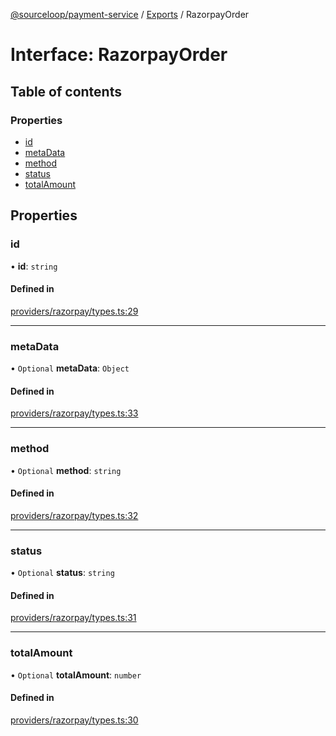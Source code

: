 [@sourceloop/payment-service](../README.md) / [Exports](../modules.md) / RazorpayOrder

# Interface: RazorpayOrder

## Table of contents

### Properties

- [id](RazorpayOrder.md#id)
- [metaData](RazorpayOrder.md#metadata)
- [method](RazorpayOrder.md#method)
- [status](RazorpayOrder.md#status)
- [totalAmount](RazorpayOrder.md#totalamount)

## Properties

### id

• **id**: `string`

#### Defined in

[providers/razorpay/types.ts:29](https://github.com/sourcefuse/loopback4-microservice-catalog/blob/089fc2dc0/services/payment-service/src/providers/razorpay/types.ts#L29)

___

### metaData

• `Optional` **metaData**: `Object`

#### Defined in

[providers/razorpay/types.ts:33](https://github.com/sourcefuse/loopback4-microservice-catalog/blob/089fc2dc0/services/payment-service/src/providers/razorpay/types.ts#L33)

___

### method

• `Optional` **method**: `string`

#### Defined in

[providers/razorpay/types.ts:32](https://github.com/sourcefuse/loopback4-microservice-catalog/blob/089fc2dc0/services/payment-service/src/providers/razorpay/types.ts#L32)

___

### status

• `Optional` **status**: `string`

#### Defined in

[providers/razorpay/types.ts:31](https://github.com/sourcefuse/loopback4-microservice-catalog/blob/089fc2dc0/services/payment-service/src/providers/razorpay/types.ts#L31)

___

### totalAmount

• `Optional` **totalAmount**: `number`

#### Defined in

[providers/razorpay/types.ts:30](https://github.com/sourcefuse/loopback4-microservice-catalog/blob/089fc2dc0/services/payment-service/src/providers/razorpay/types.ts#L30)
